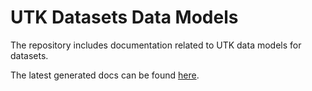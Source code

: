 UTK Datasets Data Models
========================

The repository includes documentation related to UTK data models for datasets.

The latest generated docs can be found [here](https://utk-dataset-data-models.readthedocs.io/en/latest/index.html).